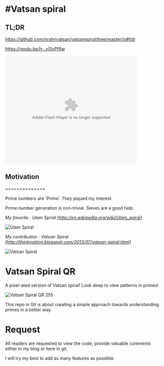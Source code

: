 #Vatsan spiral
==========

## TL;DR

https://github.com/nrshrivatsan/vatsanspiral/tree/master/js#tldr

https://youtu.be/h-_yl3vPf6w

<object width="425" height="350">
  <param name="movie" value="https://youtu.be/h-_yl3vPf6w" />
  <param name="wmode" value="transparent" />
  <embed src="https://youtu.be/h-_yl3vPf6w"
         type="application/x-shockwave-flash"
         wmode="transparent" width="425" height="350" />
</object>

## **Motivation** 
==============

Prime numbers are 'Prime'. They piqued my interest.

Prime number generation is non-trivial. Sieves are a good help.

*My favorite : Ulam Sprial [http://en.wikipedia.org/wiki/Ulam_spiral]*

![Ulam Spiral](https://raw.github.com/nrshrivatsan/ulamspiral/master/js/Ulam-Spiral-21.jpg "Ulam Spiral")

*My contribution : Vatsan Spiral [http://thinkination.blogspot.com/2013/07/vatsan-spiral.html]*

![Vatsan Spiral](https://raw.github.com/nrshrivatsan/ulamspiral/master/js/Vatsan-spiral-21.jpg "Vatsan Spiral")

**Vatsan Spiral QR**
===================
A pixel-ated version of Vatsan spiral! Look deep to view patterns in primes!

![Vatsan Spiral QR 255 ](https://raw.githubusercontent.com/nrshrivatsan/vatsanspiral/master/go/555.jpeg "Vatsan Spiral QR 255")

This repo in Git is about creating a simple approach towards understanding primes in a better way.


**Request**
===========

All readers are requested to view the code, provide valuable comments either in my blog or here in git.

I will try my best to add as many features as possible.


